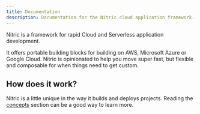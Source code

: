 ```yaml
---
title: Documentation
description: Documentation for the Nitric cloud application framework.
---
```


Nitric is a framework for rapid Cloud and Serverless application development.

It offers portable building blocks for building on AWS, Microsoft Azure or Google Cloud. Nitric is opinionated to help you move super fast, but flexible and composable for when things need to get custom.

## How does it work?

Nitric is a little unique in the way it builds and deploys projects. Reading the [concepts](./concepts) section can be a good way to learn more.
